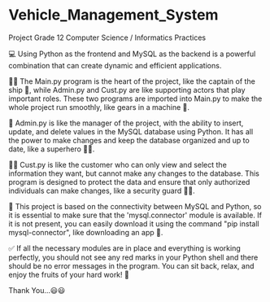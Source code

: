 # Vehicle_Management_System
Project Grade 12 Computer Science / Informatics Practices


💻 Using Python as the frontend and MySQL as the backend is a powerful combination that can create dynamic and efficient applications.

👨‍💻 The Main.py program is the heart of the project, like the captain of the ship 🚢, while Admin.py and Cust.py are like supporting actors that play important roles. These two programs are imported into Main.py to make the whole project run smoothly, like gears in a machine 🤖.

💼 Admin.py is like the manager of the project, with the ability to insert, update, and delete values in the MySQL database using Python. It has all the power to make changes and keep the database organized and up to date, like a superhero 🦸‍♂️.

🧑‍💼 Cust.py is like the customer who can only view and select the information they want, but cannot make any changes to the database. This program is designed to protect the data and ensure that only authorized individuals can make changes, like a security guard 💂‍♂️.

💾 This project is based on the connectivity between MySQL and Python, so it is essential to make sure that the 'mysql.connector' module is available. If it is not present, you can easily download it using the command "pip install mysql-connector", like downloading an app 📱.

✅ If all the necessary modules are in place and everything is working perfectly, you should not see any red marks in your Python shell and there should be no error messages in the program. You can sit back, relax, and enjoy the fruits of your hard work! 🎉


Thank You...😃😃
